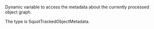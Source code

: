 Dynamic variable to access the metadata about the currently processed object graph.

The type is SquotTrackedObjectMetadata.
